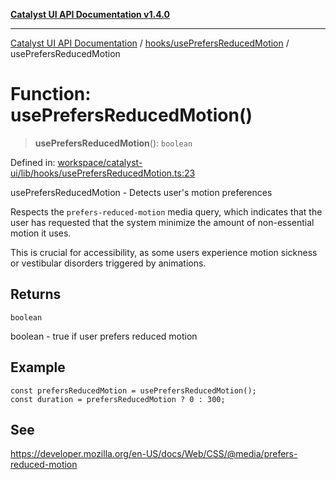 [**Catalyst UI API Documentation v1.4.0**](../../../README.md)

---

[Catalyst UI API Documentation](../../../README.md) / [hooks/usePrefersReducedMotion](../README.md) / usePrefersReducedMotion

# Function: usePrefersReducedMotion()

> **usePrefersReducedMotion**(): `boolean`

Defined in: [workspace/catalyst-ui/lib/hooks/usePrefersReducedMotion.ts:23](https://github.com/TheBranchDriftCatalyst/catalyst-ui/blob/main/lib/hooks/usePrefersReducedMotion.ts#L23)

usePrefersReducedMotion - Detects user's motion preferences

Respects the `prefers-reduced-motion` media query, which indicates
that the user has requested that the system minimize the amount of
non-essential motion it uses.

This is crucial for accessibility, as some users experience motion
sickness or vestibular disorders triggered by animations.

## Returns

`boolean`

boolean - true if user prefers reduced motion

## Example

```tsx
const prefersReducedMotion = usePrefersReducedMotion();
const duration = prefersReducedMotion ? 0 : 300;
```

## See

https://developer.mozilla.org/en-US/docs/Web/CSS/@media/prefers-reduced-motion
